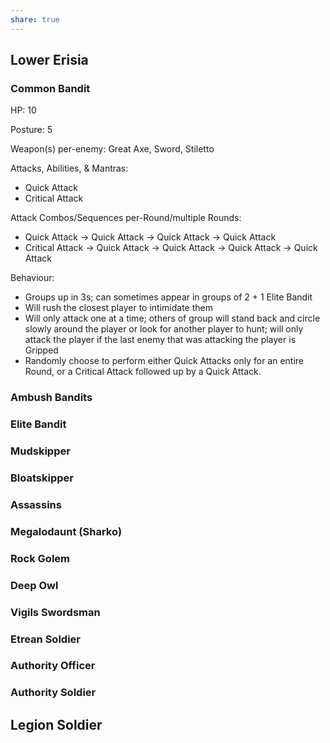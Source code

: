 ```yaml
---
share: true
---
```

## Lower Erisia
### Common Bandit
HP: 10

Posture: 5

Weapon(s) per-enemy: Great Axe, Sword, Stiletto

Attacks, Abilities, & Mantras:
- Quick Attack
- Critical Attack

Attack Combos/Sequences per-Round/multiple Rounds:
- Quick Attack -> Quick Attack -> Quick Attack -> Quick Attack
- Critical Attack -> Quick Attack -> Quick Attack -> Quick Attack -> Quick Attack

Behaviour:
- Groups up in 3s; can sometimes appear in groups of 2 + 1 Elite Bandit
- Will rush the closest player to intimidate them
- Will only attack one at a time; others of group will stand back and circle slowly around the player or look for another player to hunt; will only attack the player if the last enemy that was attacking the player is Gripped
- Randomly choose to perform either Quick Attacks only for an entire Round, or a Critical Attack followed up by a Quick Attack.
### Ambush Bandits

### Elite Bandit

### Mudskipper

### Bloatskipper

### Assassins

### Megalodaunt (Sharko)

### Rock Golem

### Deep Owl

### Vigils Swordsman

### Etrean Soldier

### Authority Officer

### Authority Soldier

## Legion Soldier

